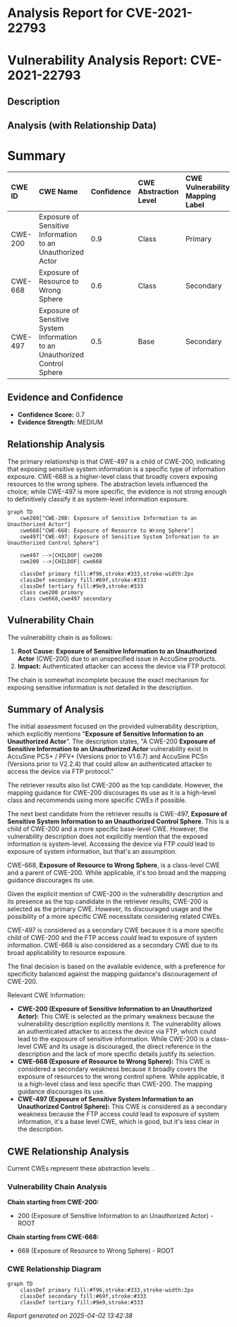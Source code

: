 # Analysis Report for CVE-2021-22793

# Vulnerability Analysis Report: CVE-2021-22793

## Description



## Analysis (with Relationship Data)

# Summary
| CWE ID  | CWE Name                                                        | Confidence | CWE Abstraction Level | CWE Vulnerability Mapping Label | CWE-Vulnerability Mapping Notes |
| :-------- | :-------------------------------------------------------------- | :--------- | :-------------------- | :------------------------------ | :------------------------------ |
| CWE-200   | Exposure of Sensitive Information to an Unauthorized Actor        | 0.9        | Class                 | Primary                         | Discouraged                   |
| CWE-668   | Exposure of Resource to Wrong Sphere                            | 0.6        | Class                 | Secondary                       | Discouraged                   |
| CWE-497   | Exposure of Sensitive System Information to an Unauthorized Control Sphere | 0.5        | Base                  | Secondary                       | Allowed                       |

## Evidence and Confidence

*   **Confidence Score:** 0.7
*   **Evidence Strength:** MEDIUM

## Relationship Analysis
The primary relationship is that CWE-497 is a child of CWE-200, indicating that exposing sensitive system information is a specific type of information exposure. CWE-668 is a higher-level class that broadly covers exposing resources to the wrong sphere. The abstraction levels influenced the choice; while CWE-497 is more specific, the evidence is not strong enough to definitively classify it as system-level information exposure.

```mermaid
graph TD
    cwe200["CWE-200: Exposure of Sensitive Information to an Unauthorized Actor"]
    cwe668["CWE-668: Exposure of Resource to Wrong Sphere"]
    cwe497["CWE-497: Exposure of Sensitive System Information to an Unauthorized Control Sphere"]

    cwe497 -->|CHILDOF| cwe200
    cwe200 -->|CHILDOF| cwe668

    classDef primary fill:#f96,stroke:#333,stroke-width:2px
    classDef secondary fill:#69f,stroke:#333
    classDef tertiary fill:#9e9,stroke:#333
    class cwe200 primary
    class cwe668,cwe497 secondary
```

## Vulnerability Chain
The vulnerability chain is as follows:

1.  **Root Cause:** **Exposure of Sensitive Information to an Unauthorized Actor** (CWE-200) due to an unspecified issue in AccuSine products.
2.  **Impact:** Authenticated attacker can access the device via FTP protocol.

The chain is somewhat incomplete because the exact mechanism for exposing sensitive information is not detailed in the description.

## Summary of Analysis
The initial assessment focused on the provided vulnerability description, which explicitly mentions "**Exposure of Sensitive Information to an Unauthorized Actor**". The description states, "A CWE-200 **Exposure of Sensitive Information to an Unauthorized Actor** vulnerability exist in AccuSine PCS+ / PFV+ (Versions prior to V1.6.7) and AccuSine PCSn (Versions prior to V2.2.4) that could allow an authenticated attacker to access the device via FTP protocol."

The retriever results also list CWE-200 as the top candidate. However, the mapping guidance for CWE-200 discourages its use as it is a high-level class and recommends using more specific CWEs if possible.

The next best candidate from the retriever results is CWE-497, **Exposure of Sensitive System Information to an Unauthorized Control Sphere**. This is a child of CWE-200 and a more specific base-level CWE. However, the vulnerability description does not explicitly mention that the exposed information is system-level. Accessing the device via FTP *could* lead to exposure of system information, but that's an assumption.

CWE-668, **Exposure of Resource to Wrong Sphere**, is a class-level CWE and a parent of CWE-200. While applicable, it's too broad and the mapping guidance discourages its use.

Given the explicit mention of CWE-200 in the vulnerability description and its presence as the top candidate in the retriever results, CWE-200 is selected as the primary CWE. However, its discouraged usage and the possibility of a more specific CWE necessitate considering related CWEs.

CWE-497 is considered as a secondary CWE because it is a more specific child of CWE-200 and the FTP access *could* lead to exposure of system information. CWE-668 is also considered as a secondary CWE due to its broad applicability to resource exposure.

The final decision is based on the available evidence, with a preference for specificity balanced against the mapping guidance's discouragement of CWE-200.

Relevant CWE Information:
*   **CWE-200 (Exposure of Sensitive Information to an Unauthorized Actor):** This CWE is selected as the primary weakness because the vulnerability description explicitly mentions it. The vulnerability allows an authenticated attacker to access the device via FTP, which could lead to the exposure of sensitive information. While CWE-200 is a class-level CWE and its usage is discouraged, the direct reference in the description and the lack of more specific details justify its selection.
*   **CWE-668 (Exposure of Resource to Wrong Sphere):** This CWE is considered a secondary weakness because it broadly covers the exposure of resources to the wrong control sphere. While applicable, it is a high-level class and less specific than CWE-200. The mapping guidance discourages its use.
*   **CWE-497 (Exposure of Sensitive System Information to an Unauthorized Control Sphere):** This CWE is considered as a secondary weakness because the FTP access *could* lead to exposure of system information, it's a base level CWE, which is good, but it's less clear in the description.


## CWE Relationship Analysis

Current CWEs represent these abstraction levels: .


### Vulnerability Chain Analysis

**Chain starting from CWE-200:**
- 200 (Exposure of Sensitive Information to an Unauthorized Actor) - ROOT


**Chain starting from CWE-668:**
- 668 (Exposure of Resource to Wrong Sphere) - ROOT



### CWE Relationship Diagram

```mermaid
graph TD
    classDef primary fill:#f96,stroke:#333,stroke-width:2px
    classDef secondary fill:#69f,stroke:#333
    classDef tertiary fill:#9e9,stroke:#333
```



*Report generated on 2025-04-02 13:42:38*
